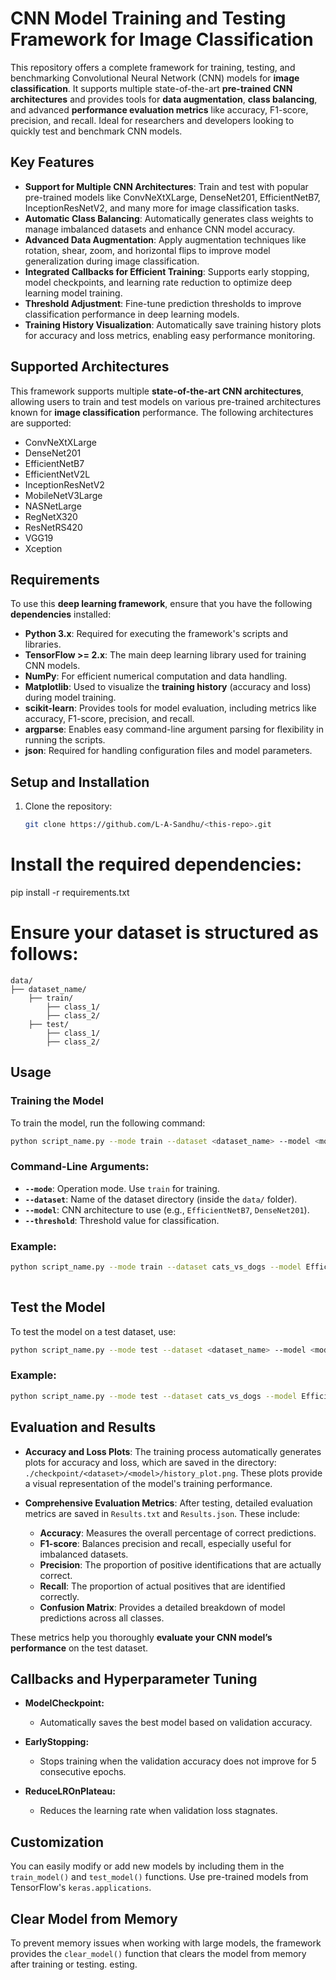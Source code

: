 # CNN Model Training and Testing Framework for Image Classification

This repository offers a complete framework for training, testing, and benchmarking Convolutional Neural Network (CNN) models for **image classification**. It supports multiple state-of-the-art **pre-trained CNN architectures** and provides tools for **data augmentation**, **class balancing**, and advanced **performance evaluation metrics** like accuracy, F1-score, precision, and recall. Ideal for researchers and developers looking to quickly test and benchmark CNN models.

## Key Features

- **Support for Multiple CNN Architectures**: Train and test with popular pre-trained models like ConvNeXtXLarge, DenseNet201, EfficientNetB7, InceptionResNetV2, and many more for image classification tasks.
- **Automatic Class Balancing**: Automatically generates class weights to manage imbalanced datasets and enhance CNN model accuracy.
- **Advanced Data Augmentation**: Apply augmentation techniques like rotation, shear, zoom, and horizontal flips to improve model generalization during image classification.
- **Integrated Callbacks for Efficient Training**: Supports early stopping, model checkpoints, and learning rate reduction to optimize deep learning model training.
- **Threshold Adjustment**: Fine-tune prediction thresholds to improve classification performance in deep learning models.
- **Training History Visualization**: Automatically save training history plots for accuracy and loss metrics, enabling easy performance monitoring.

## Supported Architectures

This framework supports multiple **state-of-the-art CNN architectures**, allowing users to train and test models on various pre-trained architectures known for **image classification** performance. The following architectures are supported:

- ConvNeXtXLarge
- DenseNet201
- EfficientNetB7
- EfficientNetV2L
- InceptionResNetV2
- MobileNetV3Large
- NASNetLarge
- RegNetX320
- ResNetRS420
- VGG19
- Xception

## Requirements

To use this **deep learning framework**, ensure that you have the following **dependencies** installed:

- **Python 3.x**: Required for executing the framework's scripts and libraries.
- **TensorFlow >= 2.x**: The main deep learning library used for training CNN models.
- **NumPy**: For efficient numerical computation and data handling.
- **Matplotlib**: Used to visualize the **training history** (accuracy and loss) during model training.
- **scikit-learn**: Provides tools for model evaluation, including metrics like accuracy, F1-score, precision, and recall.
- **argparse**: Enables easy command-line argument parsing for flexibility in running the scripts.
- **json**: Required for handling configuration files and model parameters.

## Setup and Installation

1. Clone the repository:
   ```bash
   git clone https://github.com/L-A-Sandhu/<this-repo>.git

# Install the required dependencies:
pip install -r requirements.txt

# Ensure your dataset is structured as follows:
```
data/
├── dataset_name/
    ├── train/
        ├── class_1/
        ├── class_2/
    ├── test/
        ├── class_1/
        ├── class_2/
```

## Usage

### Training the Model

To train the model, run the following command:

~~~bash
python script_name.py --mode train --dataset <dataset_name> --model <model_name> --threshold <threshold_value>
~~~

### Command-Line Arguments:

- **`--mode`**: Operation mode. Use `train` for training.
- **`--dataset`**: Name of the dataset directory (inside the `data/` folder).
- **`--model`**: CNN architecture to use (e.g., `EfficientNetB7`, `DenseNet201`).
- **`--threshold`**: Threshold value for classification.


### Example:

~~~bash
python script_name.py --mode train --dataset cats_vs_dogs --model EfficientNetB7 --threshold 0.6
    
~~~

## Test the Model
 To test the model on a test dataset, use:

~~~bash
python script_name.py --mode test --dataset <dataset_name> --model <model_name>

~~~

### Example:

~~~bash
python script_name.py --mode test --dataset cats_vs_dogs --model EfficientNetB7
~~~

## Evaluation and Results

- **Accuracy and Loss Plots**: The training process automatically generates plots for accuracy and loss, which are saved in the directory: `./checkpoint/<dataset>/<model>/history_plot.png`. These plots provide a visual representation of the model's training performance.

- **Comprehensive Evaluation Metrics**: After testing, detailed evaluation metrics are saved in `Results.txt` and `Results.json`. These include:
    - **Accuracy**: Measures the overall percentage of correct predictions.
    - **F1-score**: Balances precision and recall, especially useful for imbalanced datasets.
    - **Precision**: The proportion of positive identifications that are actually correct.
    - **Recall**: The proportion of actual positives that are identified correctly.
    - **Confusion Matrix**: Provides a detailed breakdown of model predictions across all classes.

These metrics help you thoroughly **evaluate your CNN model’s performance** on the test dataset.


## Callbacks and Hyperparameter Tuning

- **ModelCheckpoint:**
  - Automatically saves the best model based on validation accuracy.
  
- **EarlyStopping:**
  - Stops training when the validation accuracy does not improve for 5 consecutive epochs.
  
- **ReduceLROnPlateau:**
  - Reduces the learning rate when validation loss stagnates.

## Customization

You can easily modify or add new models by including them in the `train_model()` and `test_model()` functions. Use pre-trained models from TensorFlow's `keras.applications`.

## Clear Model from Memory

To prevent memory issues when working with large models, the framework provides the `clear_model()` function that clears the model from memory after training or testing.
esting.
